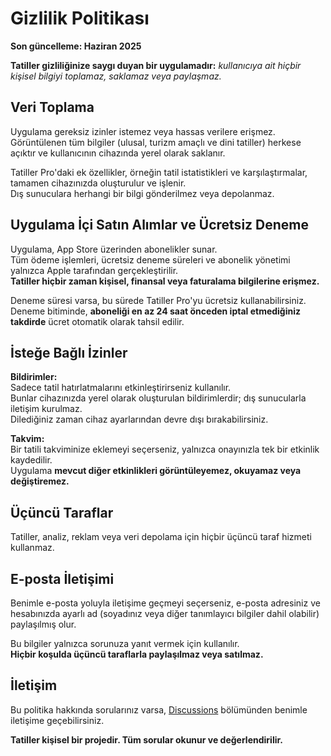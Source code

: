 # Gizlilik Politikası  

**Son güncelleme: Haziran 2025**  

**Tatiller gizliliğinize saygı duyan bir uygulamadır:** *kullanıcıya ait hiçbir kişisel bilgiyi toplamaz, saklamaz veya paylaşmaz.*  

## Veri Toplama  

Uygulama gereksiz izinler istemez veya hassas verilere erişmez.  
Görüntülenen tüm bilgiler (ulusal, turizm amaçlı ve dini tatiller) herkese açıktır ve kullanıcının cihazında yerel olarak saklanır.  

Tatiller Pro'daki ek özellikler, örneğin tatil istatistikleri ve karşılaştırmalar, tamamen cihazınızda oluşturulur ve işlenir.  
Dış sunuculara herhangi bir bilgi gönderilmez veya depolanmaz.  

## Uygulama İçi Satın Alımlar ve Ücretsiz Deneme  

Uygulama, App Store üzerinden abonelikler sunar.  
Tüm ödeme işlemleri, ücretsiz deneme süreleri ve abonelik yönetimi yalnızca Apple tarafından gerçekleştirilir.  
**Tatiller hiçbir zaman kişisel, finansal veya faturalama bilgilerine erişmez.**  

Deneme süresi varsa, bu sürede Tatiller Pro'yu ücretsiz kullanabilirsiniz.  
Deneme bitiminde, **aboneliği en az 24 saat önceden iptal etmediğiniz takdirde** ücret otomatik olarak tahsil edilir.  

## İsteğe Bağlı İzinler  

**Bildirimler:**  
Sadece tatil hatırlatmalarını etkinleştirirseniz kullanılır.  
Bunlar cihazınızda yerel olarak oluşturulan bildirimlerdir; dış sunucularla iletişim kurulmaz.  
Dilediğiniz zaman cihaz ayarlarından devre dışı bırakabilirsiniz.  

**Takvim:**  
Bir tatili takviminize eklemeyi seçerseniz, yalnızca onayınızla tek bir etkinlik kaydedilir.  
Uygulama **mevcut diğer etkinlikleri görüntüleyemez, okuyamaz veya değiştiremez.**  

## Üçüncü Taraflar  

Tatiller, analiz, reklam veya veri depolama için hiçbir üçüncü taraf hizmeti kullanmaz.  

## E-posta İletişimi  

Benimle e-posta yoluyla iletişime geçmeyi seçerseniz, e-posta adresiniz ve hesabınızda ayarlı ad (soyadınız veya diğer tanımlayıcı bilgiler dahil olabilir) paylaşılmış olur.  

Bu bilgiler yalnızca sorunuza yanıt vermek için kullanılır.  
**Hiçbir koşulda üçüncü taraflarla paylaşılmaz veya satılmaz.**  

## İletişim  

Bu politika hakkında sorularınız varsa, [Discussions](https://github.com/lucasditomase/feriados/discussions) bölümünden benimle iletişime geçebilirsiniz.  

**Tatiller kişisel bir projedir. Tüm sorular okunur ve değerlendirilir.**  
